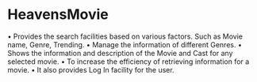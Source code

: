 # HeavensMovie
•	Provides the search facilities based on various factors. Such as Movie name, Genre, Trending.
•	Manage the information of different Genres.
•	Shows the information and description of the Movie and Cast for any selected movie.
•	To increase the efficiency of retrieving information for a movie.
•	It also provides Log In facility for the user.
